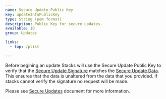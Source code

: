 ```yaml
---
name: Secure Update Public Key
key: updateInfoPublicKey
type: String (pem format)
description: Public Key for secure updates.
available: 10
group: Updates

links:
  - top: /plist

---
```


Before begining an update Stacks will use the Secure Update Public Key to verify that the [Secure Update Signature](../updateInfoSignature) matches the [Secure Update Data](../updateInfo). This ensures that the data is unaltered from the data that you provided.  If stacks cannot verify the signature no request will be made.

Please see [Secure Updates](https://github.com/yourhead/s3/blob/master/secure_stack_API/README.md) document for more information.
